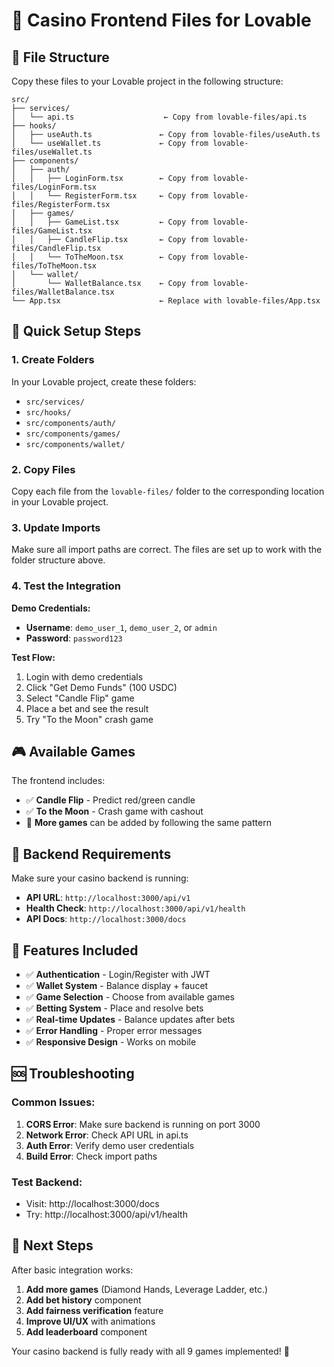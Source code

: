 # 🎰 Casino Frontend Files for Lovable

## 📁 File Structure

Copy these files to your Lovable project in the following structure:

```
src/
├── services/
│   └── api.ts                    ← Copy from lovable-files/api.ts
├── hooks/
│   ├── useAuth.ts               ← Copy from lovable-files/useAuth.ts
│   └── useWallet.ts             ← Copy from lovable-files/useWallet.ts
├── components/
│   ├── auth/
│   │   ├── LoginForm.tsx        ← Copy from lovable-files/LoginForm.tsx
│   │   └── RegisterForm.tsx     ← Copy from lovable-files/RegisterForm.tsx
│   ├── games/
│   │   ├── GameList.tsx         ← Copy from lovable-files/GameList.tsx
│   │   ├── CandleFlip.tsx       ← Copy from lovable-files/CandleFlip.tsx
│   │   └── ToTheMoon.tsx        ← Copy from lovable-files/ToTheMoon.tsx
│   └── wallet/
│       └── WalletBalance.tsx    ← Copy from lovable-files/WalletBalance.tsx
└── App.tsx                      ← Replace with lovable-files/App.tsx
```

## 🚀 Quick Setup Steps

### 1. Create Folders
In your Lovable project, create these folders:
- `src/services/`
- `src/hooks/`
- `src/components/auth/`
- `src/components/games/`
- `src/components/wallet/`

### 2. Copy Files
Copy each file from the `lovable-files/` folder to the corresponding location in your Lovable project.

### 3. Update Imports
Make sure all import paths are correct. The files are set up to work with the folder structure above.

### 4. Test the Integration

**Demo Credentials:**
- **Username**: `demo_user_1`, `demo_user_2`, or `admin`
- **Password**: `password123`

**Test Flow:**
1. Login with demo credentials
2. Click "Get Demo Funds" (100 USDC)
3. Select "Candle Flip" game
4. Place a bet and see the result
5. Try "To the Moon" crash game

## 🎮 Available Games

The frontend includes:
- ✅ **Candle Flip** - Predict red/green candle
- ✅ **To the Moon** - Crash game with cashout
- 🔄 **More games** can be added by following the same pattern

## 🔧 Backend Requirements

Make sure your casino backend is running:
- **API URL**: `http://localhost:3000/api/v1`
- **Health Check**: `http://localhost:3000/api/v1/health`
- **API Docs**: `http://localhost:3000/docs`

## 🎯 Features Included

- ✅ **Authentication** - Login/Register with JWT
- ✅ **Wallet System** - Balance display + faucet
- ✅ **Game Selection** - Choose from available games
- ✅ **Betting System** - Place and resolve bets
- ✅ **Real-time Updates** - Balance updates after bets
- ✅ **Error Handling** - Proper error messages
- ✅ **Responsive Design** - Works on mobile

## 🆘 Troubleshooting

### Common Issues:

1. **CORS Error**: Make sure backend is running on port 3000
2. **Network Error**: Check API URL in api.ts
3. **Auth Error**: Verify demo user credentials
4. **Build Error**: Check import paths

### Test Backend:
- Visit: http://localhost:3000/docs
- Try: http://localhost:3000/api/v1/health

## 🚀 Next Steps

After basic integration works:
1. **Add more games** (Diamond Hands, Leverage Ladder, etc.)
2. **Add bet history** component
3. **Add fairness verification** feature
4. **Improve UI/UX** with animations
5. **Add leaderboard** component

Your casino backend is fully ready with all 9 games implemented! 🎰
